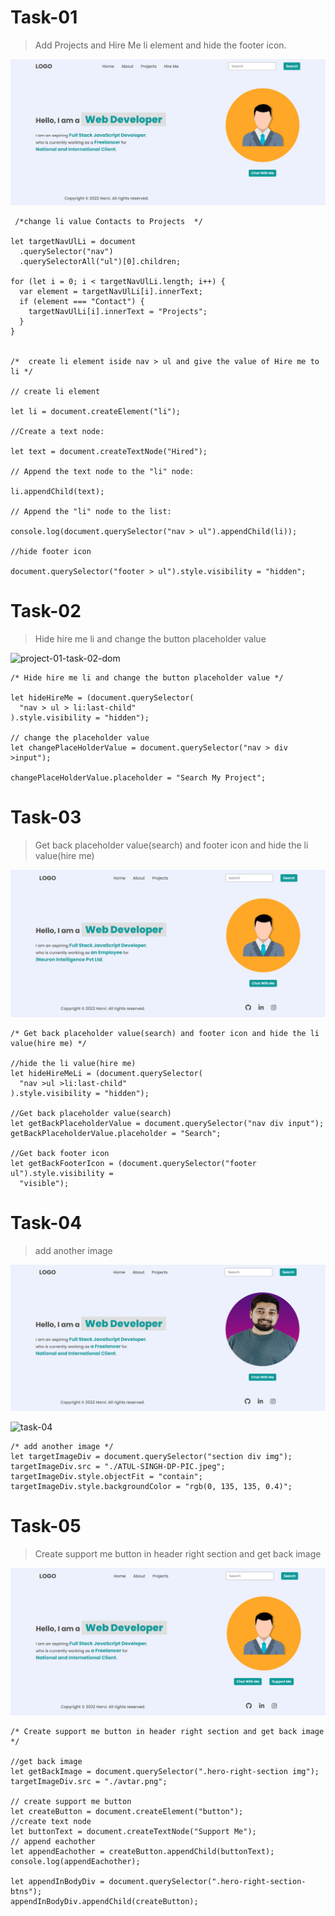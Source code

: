 # Task-01

> Add Projects and Hire Me li element and hide the footer icon.

![task-01-img](./firstAssignmentImage/task1Output.png)

 <!--Add Projects and Hire Me li element and hide the footer icon. -->

```
 /*change li value Contacts to Projects  */

let targetNavUlLi = document
  .querySelector("nav")
  .querySelectorAll("ul")[0].children;

for (let i = 0; i < targetNavUlLi.length; i++) {
  var element = targetNavUlLi[i].innerText;
  if (element === "Contact") {
    targetNavUlLi[i].innerText = "Projects";
  }
}


/*  create li element iside nav > ul and give the value of Hire me to li */

// create li element

let li = document.createElement("li");

//Create a text node:

let text = document.createTextNode("Hired");

// Append the text node to the "li" node:

li.appendChild(text);

// Append the "li" node to the list:

console.log(document.querySelector("nav > ul").appendChild(li));

//hide footer icon

document.querySelector("footer > ul").style.visibility = "hidden";

```

# Task-02

> Hide hire me li and change the button placeholder value

![project-01-task-02-dom](https://user-images.githubusercontent.com/112545072/216216359-0c0b766a-afb6-421c-af76-e04002f99486.jpg)


```
/* Hide hire me li and change the button placeholder value */

let hideHireMe = (document.querySelector(
  "nav > ul > li:last-child"
).style.visibility = "hidden");

// change the placeholder value
let changePlaceHolderValue = document.querySelector("nav > div >input");

changePlaceHolderValue.placeholder = "Search My Project";

```

# Task-03

> Get back placeholder value(search) and footer icon and hide the li value(hire me)

![task-03-img](./firstAssignmentImage/task3Output.png)

```
/* Get back placeholder value(search) and footer icon and hide the li value(hire me) */

//hide the li value(hire me)
let hideHireMeLi = (document.querySelector(
  "nav >ul >li:last-child"
).style.visibility = "hidden");

//Get back placeholder value(search)
let getBackPlaceholderValue = document.querySelector("nav div input");
getBackPlaceholderValue.placeholder = "Search";

//Get back footer icon
let getBackFooterIcon = (document.querySelector("footer ul").style.visibility =
  "visible");

```

# Task-04

> add another image

![task-04-img](./firstAssignmentImage/task4Output.png)

![task-04](https://user-images.githubusercontent.com/112545072/216225770-12006add-1317-4a6a-9a43-524f5a166ed9.jpg)


```
/* add another image */
let targetImageDiv = document.querySelector("section div img");
targetImageDiv.src = "./ATUL-SINGH-DP-PIC.jpeg";
targetImageDiv.style.objectFit = "contain";
targetImageDiv.style.backgroundColor = "rgb(0, 135, 135, 0.4)";

```

# Task-05

> Create support me button in header right section and get back image

![task-05-img](./firstAssignmentImage/task5Output.png)

```
/* Create support me button in header right section and get back image */

//get back image
let getBackImage = document.querySelector(".hero-right-section img");
targetImageDiv.src = "./avtar.png";

// create support me button
let createButton = document.createElement("button");
//create text node
let buttonText = document.createTextNode("Support Me");
// append eachother
let appendEachother = createButton.appendChild(buttonText);
console.log(appendEachother);

let appendInBodyDiv = document.querySelector(".hero-right-section-btns");
appendInBodyDiv.appendChild(createButton);

```
